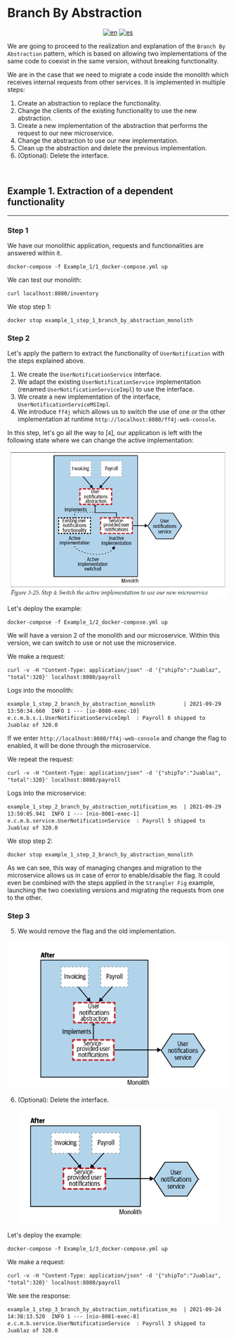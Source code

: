 # **Branch By Abstraction**
<div align="center">

[![en](https://img.shields.io/badge/lang-en-red.svg)](https://github.com/MasterCloudApps-Projects/Monolith-to-Microservices-Examples/tree/master/Branch_By_Abstraction/README.md)
[![es](https://img.shields.io/badge/lang-es-yellow.svg)](https://github.com/MasterCloudApps-Projects/Monolith-to-Microservices-Examples/tree/master/Branch_By_Abstraction/README.es.md)
</div>

We are going to proceed to the realization and explanation of the `Branch By Abstraction` pattern, which is based on allowing two implementations of the same code to coexist in the same version, without breaking functionality.

We are in the case that we need to migrate a code inside the monolith which receives internal requests from other services. It is implemented in multiple steps:
1. Create an abstraction to replace the functionality.
2. Change the clients of the existing functionality to use the new abstraction.
3. Create a new implementation of the abstraction that performs the request to our new microservice.
4. Change the abstraction to use our new implementation.
5. Clean up the abstraction and delete the previous implementation.
6. (Optional): Delete the interface.

<br>

## **Example 1. Extraction of a dependent functionality**
____________________________________________________________

### **Step 1**
We have our monolithic application, requests and functionalities are answered within it.
```
docker-compose -f Example_1/1_docker-compose.yml up
```

We can test our monolith:
```
curl localhost:8080/inventory
```

We stop step 1:
```
docker stop example_1_step_1_branch_by_abstraction_monolith
```

### **Step 2**
Let's apply the pattern to extract the functionality of `UserNotification` with the steps explained above.

1. We create the `UserNotificationService` interface.
2. We adapt the existing `UserNotificationService` implementation (renamed `UserNotificationServiceImpl`) to use the interface.
3. We create a new implementation of the interface, `UserNotificationServiceMSImpl`.
4. We introduce `ff4j` which allows us to switch the use of one or the other implementation at runtime `http://localhost:8080/ff4j-web-console`.

In this step, let's go all the way to [`4`], our application is left with the following state where we can change the active implementation:

<div align="center">

![alt text](3.25_branch_by_abstraction.png)
</div>

Let's deploy the example:
```
docker-compose -f Example_1/2_docker-compose.yml up
```
We will have a version 2 of the monolith and our microservice. Within this version, we can switch to use or not use the microservice.

We make a request:
```
curl -v -H "Content-Type: application/json" -d '{"shipTo":"Juablaz", "total":320}' localhost:8080/payroll
```

Logs into the monolith:

```
example_1_step_2_branch_by_abstraction_monolith         | 2021-09-29 13:50:34.660  INFO 1 --- [io-8080-exec-10] e.c.m.b.s.i.UserNotificationServiceImpl  : Payroll 6 shipped to Juablaz of 320.0   
```

If we enter `http://localhost:8080/ff4j-web-console` and change the flag to enabled, it will be done through the microservice.

We repeat the request:

```
curl -v -H "Content-Type: application/json" -d '{"shipTo":"Juablaz", "total":320}' localhost:8080/payroll
```

Logs into the microservice:
```
example_1_step_2_branch_by_abstraction_notification_ms  | 2021-09-29 13:50:05.941  INFO 1 --- [nio-8081-exec-1] e.c.m.b.service.UserNotificationService  : Payroll 5 shipped to Juablaz of 320.0   
```

We stop step 2:
```
docker stop example_1_step_2_branch_by_abstraction_monolith
```

As we can see, this way of managing changes and migration to the microservice allows us in case of error to enable/disable the flag.
It could even be combined with the steps applied in the `Strangler Fig` example, launching the two coexisting versions and migrating the requests from one to the other.

### **Step 3**
5. We would remove the flag and the old implementation.

<div align="center">

![alt text](3.27_branch_by_abstraction.png)
</div>

6. (Optional): Delete the interface.

<div align="center">

![alt text](3.28_branch_by_abstraction.png)
</div>

Let's deploy the example:

```
docker-compose -f Example_1/3_docker-compose.yml up
```

We make a request:
```
curl -v -H "Content-Type: application/json" -d '{"shipTo":"Juablaz", "total":320}' localhost:8080/payroll
```

We see the response:
```
example_1_step_3_branch_by_abstraction_notification_ms  | 2021-09-24 14:38:13.520  INFO 1 --- [nio-8081-exec-8] e.c.m.b.service.UserNotificationService  : Payroll 3 shipped to Juablaz of 320.0
```